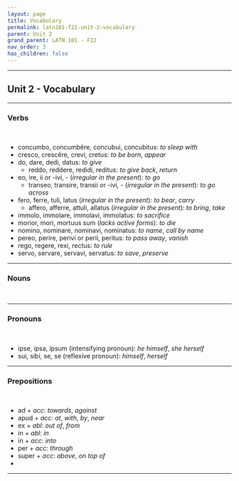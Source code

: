 ```yaml
---
layout: page
title: Vocabulary
permalink: latn101-f22-unit-2-vocabulary
parent: Unit 2
grand_parent: LATN 101 - F22
nav_order: 3
has_children: false
---
```


***

## Unit 2 - Vocabulary

***

### Verbs
&nbsp;
- concumbo, concumbĕre, concubui, concubitus: *to sleep with*
- cresco, crescĕre, crevi, cretus: *to be born*, *appear*
- do, dare, dedi, datus: *to give*
  - reddo, reddere, redidi, reditus: *to give back*, *return*
- eo, ire, ii or -ivi, - (*irregular in the present*): *to go*
  - transeo, transire, transii or -ivi, - (*irregular in the present*): *to go across*
- fero, ferre, tuli, latus (*irregular in the present*): *to bear*, *carry*
  - affero, afferre, attuli, allatus (*irregular in the present*): *to bring*, *take*
- immolo, immolare, immolavi, immolatus: *to sacrifice*
- morior, mori, mortuus sum (*lacks active forms*): *to die*
- nomino, nominare, nominavi, nominatus: *to name*, *call by name*
- pereo, perire, perivi or perii, peritus: *to pass away*, *vanish*
- rego, regere, rexi, rectus: *to rule*
- servo, servare, servavi, servatus: *to save*, *preserve*

***

### Nouns
&nbsp;

***

### Pronouns
&nbsp;
- ipse, ipsa, ipsum (intensifying pronoun): *he himself*, *she herself*
- sui, sibi, se, se (reflexive pronoun): *himself*, *herself*

***

### Prepositions
&nbsp;
- ad + *acc*: *towards*, *against*
- apud + *acc*: *at*, *with*, *by*, *near*
- ex + *abl*: *out of*, *from*
- in + *abl*: *in*
- in + *acc*: *into*
- per + *acc*: *through*
- super + *acc*: *above*, *on top of*
-
***

